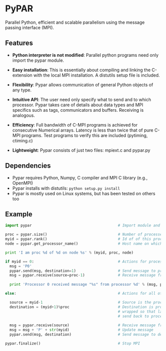 # PyPAR 

Parallel Python, efficient and scalable parallelism using the message passing interface (MPI).


## Features

- **Python interpreter is not modified**: Parallel python programs need only
  import the pypar module.

- **Easy installation**: This is essentially about compiling and linking
  the C-extension with the local MPI installation. A distutils setup file
  is included.

- **Flexibility**: Pypar allows communication of general Python objects
  of any type.

- **Intuitive API**: The user need only specify what to send and to which
  processor.  Pypar takes care of details about data types and MPI specifics
  such as tags, communicators and buffers.  Receiving is analogous.

- **Efficiency**: Full bandwidth of C-MPI programs is achieved for consecutive
  Numerical arrays. Latency is less than twice that of pure C-MPI programs.
  Test programs to verify this are included (pytiming, ctiming.c)

- **Lightweight**: Pypar consists of just two files: mpiext.c and pypar.py

## Dependencies

- Pypar requires Python, Numpy, C compiler and MPI C library (e.g., OpenMPI)
- Pypar installs with distutils: `python setup.py install`
- Pypar is mostly used on Linux systems, but has been tested on others too


## Example

```python
import pypar                                       # Import module and initialise MPI 

proc = pypar.size()                                # Number of processes as specified by mpirun
myid = pypar.rank()                                # Id of of this process (myid in [0, proc-1]) 
node = pypar.get_processor_name()                  # Host name on which current process is running

print 'I am proc %d of %d on node %s' % (myid, proc, node)

if myid == 0:                                      # Actions for process 0:
  msg = 'P0'  
  pypar.send(msg, destination=1)                   # Send message to proces 1 (right hand neighbour)
  msg = pypar.receive(source=proc-1)               # Receive message from last process
      
  print 'Processor 0 received message "%s" from processor %d' % (msg, proc-1)

else:                                              # Actions for all other processes:

  source = myid-1                                  # Source is the process to the left
  destination = (myid+1)%proc                      # Destination is process to the right
                                                   # wrapped so that last processor will 
                                                   # send back to proces 0  
  
  msg = pypar.receive(source)                      # Receive message from source 
  msg = msg + 'P' + str(myid)                      # Update message     
  pypar.send(msg, destination)                     # Send message to destination   

pypar.finalize()                                   # Stop MPI 
```

